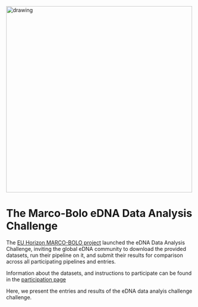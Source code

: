 
<img src="https://www.eu4oceanobs.eu/wp-content/uploads/2023/03/MARCO-BOLO_logo_col.png" alt="drawing" width="500" align="center"/>
</p>

# The Marco-Bolo eDNA Data Analysis Challenge

The [EU Horizon MARCO-BOLO project](https://marcobolo-project.eu/) launched the eDNA Data Analysis Challenge, 
inviting the global eDNA community to download the provided datasets, 
run their pipeline on it, and submit their results for comparison across all participating pipelines and entries.

Information about the datasets, and instructions to participate can be found in the [participation page](https://github.com/marco-bolo/wp2-wp5-workshop/tree/main/)

Here, we present the entries and results of the eDNA data analyis challenge challenge. 
